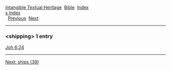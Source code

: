 [Intangible Textual Heritage](../../index)  [Bible](../index) 
[Index](index)   
[s Index](_s_)  
  [Previous](c10308)  [Next](c10310) 

------------------------------------------------------------------------

### &lt;shipping&gt; 1 entry

[Joh 6:24](../kjv/joh006.htm#024)  

------------------------------------------------------------------------

[Next: ships (39)](c10310)
